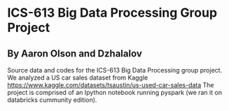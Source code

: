 # ICS-613 Big Data Processing Group Project
## By Aaron Olson and Dzhalalov
Source data and codes for the ICS-613 Big Data Processing group project.
We analyzed a US car sales dataset from Kaggle https://www.kaggle.com/datasets/tsaustin/us-used-car-sales-data
The project is comprised of an Ipython notebook running pyspark (we ran it on databricks cummunity edition).
